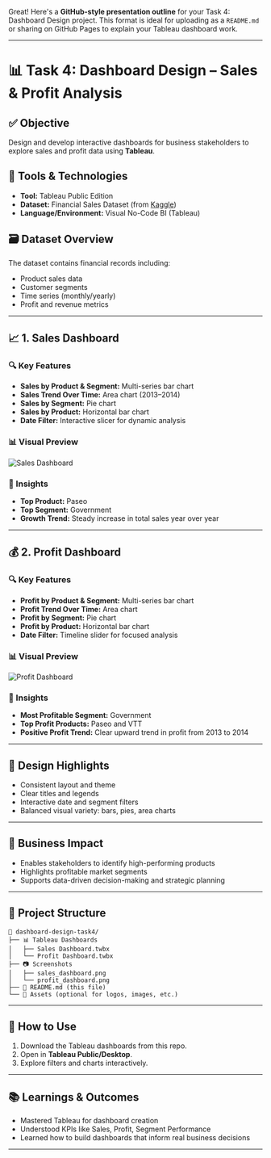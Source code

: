 Great! Here's a **GitHub-style presentation outline** for your Task 4: Dashboard Design project. This format is ideal for uploading as a `README.md` or sharing on GitHub Pages to explain your Tableau dashboard work.

---

# 📊 Task 4: Dashboard Design – Sales & Profit Analysis

## ✅ Objective

Design and develop interactive dashboards for business stakeholders to explore sales and profit data using **Tableau**.

## 🧰 Tools & Technologies

* **Tool:** Tableau Public Edition
* **Dataset:** Financial Sales Dataset (from [Kaggle](https://www.kaggle.com))
* **Language/Environment:** Visual No-Code BI (Tableau)

## 🗃️ Dataset Overview

The dataset contains financial records including:

* Product sales data
* Customer segments
* Time series (monthly/yearly)
* Profit and revenue metrics

---

## 📈 1. Sales Dashboard

### 🔍 Key Features

* **Sales by Product & Segment:** Multi-series bar chart
* **Sales Trend Over Time:** Area chart (2013–2014)
* **Sales by Segment:** Pie chart
* **Sales by Product:** Horizontal bar chart
* **Date Filter:** Interactive slicer for dynamic analysis

### 📊 Visual Preview

![Sales Dashboard](./screenshots/sales_dashboard.png)

### 📌 Insights

* **Top Product:** Paseo
* **Top Segment:** Government
* **Growth Trend:** Steady increase in total sales year over year

---

## 💰 2. Profit Dashboard

### 🔍 Key Features

* **Profit by Product & Segment:** Multi-series bar chart
* **Profit Trend Over Time:** Area chart
* **Profit by Segment:** Pie chart
* **Profit by Product:** Horizontal bar chart
* **Date Filter:** Timeline slider for focused analysis

### 📊 Visual Preview

![Profit Dashboard](./screenshots/profit_dashboard.png)

### 📌 Insights

* **Most Profitable Segment:** Government
* **Top Profit Products:** Paseo and VTT
* **Positive Profit Trend:** Clear upward trend in profit from 2013 to 2014

---

## 🎨 Design Highlights

* Consistent layout and theme
* Clear titles and legends
* Interactive date and segment filters
* Balanced visual variety: bars, pies, area charts

---

## 🧠 Business Impact

* Enables stakeholders to identify high-performing products
* Highlights profitable market segments
* Supports data-driven decision-making and strategic planning

---

## 📂 Project Structure

```
📁 dashboard-design-task4/
├── 📊 Tableau Dashboards
│   ├── Sales Dashboard.twbx
│   └── Profit Dashboard.twbx
├── 📷 Screenshots
│   ├── sales_dashboard.png
│   └── profit_dashboard.png
├── 📄 README.md (this file)
└── 📂 Assets (optional for logos, images, etc.)
```

---

## 🚀 How to Use

1. Download the Tableau dashboards from this repo.
2. Open in **Tableau Public/Desktop**.
3. Explore filters and charts interactively.

---

## 📚 Learnings & Outcomes

* Mastered Tableau for dashboard creation
* Understood KPIs like Sales, Profit, Segment Performance
* Learned how to build dashboards that inform real business decisions

---

